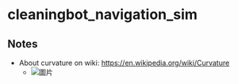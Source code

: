 # cleaningbot_navigation_sim

## Notes
- About curvature on wiki: https://en.wikipedia.org/wiki/Curvature
  - ![圖片](https://github.com/user-attachments/assets/19607307-f500-41d4-8659-ec0acf8a54fb)
